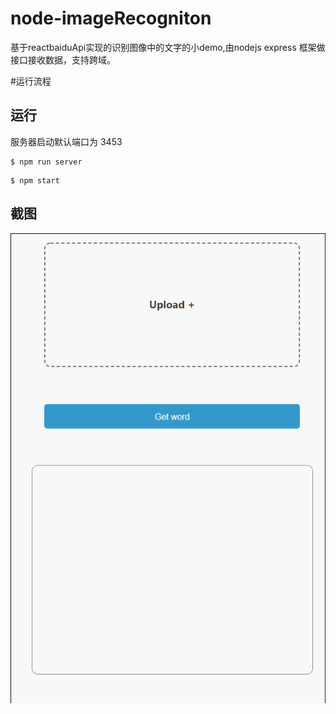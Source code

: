 # node-imageRecogniton
基于reactbaiduApi实现的识别图像中的文字的小demo,由nodejs express 框架做接口接收数据，支持跨域。

#运行流程

## 运行

服务器启动默认端口为 3453
```启动node服务
$ npm run server
```

```启动UI界面
$ npm start
```

## 截图
![](public/demo.gif)

